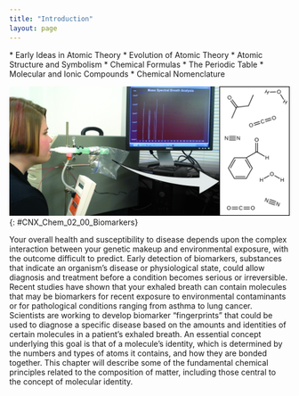```yaml
---
title: "Introduction"
layout: page
---
```



<div data-type="abstract" markdown="1">
* Early Ideas in Atomic Theory
* Evolution of Atomic Theory
* Atomic Structure and Symbolism
* Chemical Formulas
* The Periodic Table
* Molecular and Ionic Compounds
* Chemical Nomenclature

</div>

<?cnx.eoc class="key-equations" title="Key-Equations"?>

<?cnx.eoc class="summary" title="Chapter Summary"?>

<?cnx.eoc class="exercises" title="Exercises"?>

<?cnx.eoc class="references" title="References"?>

 ![A person is shown blowing into a tube connected to a plastic bag. There is a computer screen displaying data that reads &#x201C;Mass Spectral Breath Analysis.&#x201D; An arrow from the plastic bag points to an illustration of different molecular compounds contained in the person&#x2019;s exhalation](../resources/CNX_Chem_02_00_Biomarkers.jpg "Analysis of molecules in an exhaled breath can provide valuable information, leading to early diagnosis of diseases or detection of environmental exposure to harmful substances. (credit: modification of work by Paul Flowers)"){: #CNX_Chem_02_00_Biomarkers}

Your overall health and susceptibility to disease depends upon the complex interaction between your genetic makeup and environmental exposure, with the outcome difficult to predict. Early detection of biomarkers, substances that indicate an organism’s disease or physiological state, could allow diagnosis and treatment before a condition becomes serious or irreversible. Recent studies have shown that your exhaled breath can contain molecules that may be biomarkers for recent exposure to environmental contaminants or for pathological conditions ranging from asthma to lung cancer. Scientists are working to develop biomarker “fingerprints” that could be used to diagnose a specific disease based on the amounts and identities of certain molecules in a patient’s exhaled breath. An essential concept underlying this goal is that of a molecule’s identity, which is determined by the numbers and types of atoms it contains, and how they are bonded together. This chapter will describe some of the fundamental chemical principles related to the composition of matter, including those central to the concept of molecular identity.


